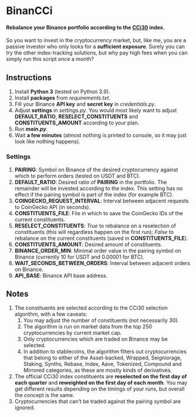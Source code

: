 # BinanCCi

#### Rebalance your Binance portfolio according to the [CCi30](https://cci30.com/) index.

So you want to invest in the cryptocurrency market, but, like me, you are a passive investor who only looks for a **sufficient exposure**. Surely you can try the other index-tracking solutions, but why pay high fees when you can simply run this script once a month?

## Instructions

1. Install **Python 3** (tested on Python 3.9).
2. Install **packages** from *requirements.txt*.
3. Fill your Binance **API key** and **secret key** in *credentials.py*.
4. Adjust **settings** in *settings.py*. You would most likely want to adjust **DEFAULT_RATIO**, **RESELECT_CONSTITUENTS** and **CONSTITUENTS_AMOUNT** according to your plan.
5. Run ***main.py***.
6. Wait **a few minutes** (almost nothing is printed to console, so it may just look like nothing happens).

### Settings

1. **PAIRING**: Symbol on Binance of the desired cryptocurrency against which to perform orders (tested on USDT and BTC).
2. **DEFAULT_RATIO**: Desired ratio of **PAIRING** in the portfolio. The remainder will be invested according to the index. This setting has no effect if the pairing symbol is part of the index (for example BTC).
3. **COINGECKO_REQUEST_INTERVAL**: Interval between adjacent requests to CoinGecko API (in seconds).
4. **CONSTITUENTS_FILE**: File in which to save the CoinGecko IDs of the current constituents.
5. **RESELECT_CONSTITUENTS**: *True* to rebalance on a reselection of constituents (this will regardless happen on the first run); *False* to rebalance on the current constituents (saved in **CONSTITUENTS_FILE**).
6. **CONSTITUENTS_AMOUNT**: Desired amount of constituents.
7. **BINANCE_ORDER_MIN**: Minimal order value in the pairing symbol on Binance (currently 10 for USDT and 0.00001 for BTC).
8. **WAIT_SECONDS_BETWEEN_ORDERS**: Interval between adjacent orders on Binance.
9. **API_BASE**: Binance API base address.

## Notes

1. The constituents are selected according to the CCi30 selection algorithm, with a few caveats:
   1. You may adjust the number of constituents (not necessarily 30).
   2. The algorithm is run on market data from the top 250 cryptocurrencies by current market cap.
   3. Only cryptocurrencies which are traded on Binance may be selected.
   4. In addition to stablecoins, the algorithm filters out cryptocurrencies that belong to either of the Asset-backed, Wrapped, Seigniorage, Staking, Synths, Rebase, Index, Aave, Tokenized, Compound and Mirrored categories, as these are mostly kinds of derivatives.
2. The official CCi30 index constituents are **reselected on the first day of each quarter** and **reweighted on the first day of each month**. You may get different results depending on the timings of your runs, but overall the concept is the same.
3. Cryptocurrencies that can't be traded against the pairing symbol are ignored.
